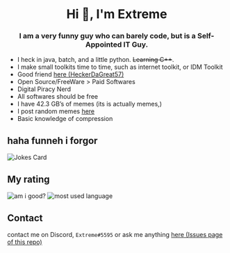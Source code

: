 <h1 align="center">Hi 👋, I'm Extreme</h1>
<h3 align="center">I am a very funny guy who can barely code, but is a Self-Appointed IT Guy.</h3>

- I heck in java, batch, and a little python. ~~Learning C++~~.
- I make small toolkits time to time, such as internet toolkit, or IDM Toolkit
- Good friend [here (HeckerDaGreat57)](https://github.com/HackerDaGreat57)
- Open Source/FreeWare > Paid Softwares
- Digital Piracy Nerd
- All softwares should be free
- I have 42.3 GB’s of memes (its is actually memes,)
- I post random memes [here](https://youtube.com/@ExtremeMemes)
- Basic knowledge of compression

## haha funneh i forgor
<img src="https://readme-jokes.vercel.app/api" alt="Jokes Card" />

## My rating
![am i good?](https://github-readme-stats.vercel.app/api?username=ExtremeMemes&show_icons=true&theme=buefy)
![most used language](https://github-readme-stats.vercel.app/api/top-langs/?username=ExtremeMemes&layout=compact&theme=buefy&hide_border=true)
## Contact
contact me on Discord, `Extreme#5595` or ask me anything [here (Issues page of this repo)](https://github.com/ExtremeMemes/ExtremeMemes)

<!--
**ExtremeMemes/ExtremeMemes** is a ✨ _special_ ✨ repository because its `README.md` (this file) appears on your GitHub profile.

Here are some ideas to get you started:

- 🔭 I’m currently working on ...
- 🌱 I’m currently learning ...
- 👯 I’m looking to collaborate on ...
- 🤔 I’m looking for help with ...
- 💬 Ask me about ...
- 📫 How to reach me: ...
- 😄 Pronouns: ...
- ⚡ Fun fact: ...
-->

